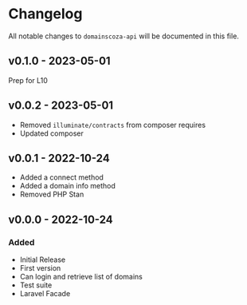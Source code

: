 # Changelog

All notable changes to `domainscoza-api` will be documented in this file.

## v0.1.0 - 2023-05-01

Prep for L10

## v0.0.2 - 2023-05-01

- Removed `illuminate/contracts` from composer requires
- Updated composer

## v0.0.1 - 2022-10-24

- Added a connect method
- Added a domain info method
- Removed PHP Stan

## v0.0.0 - 2022-10-24

### Added

- Initial Release
- First version
- Can login and retrieve list of domains
- Test suite
- Laravel Facade

 
